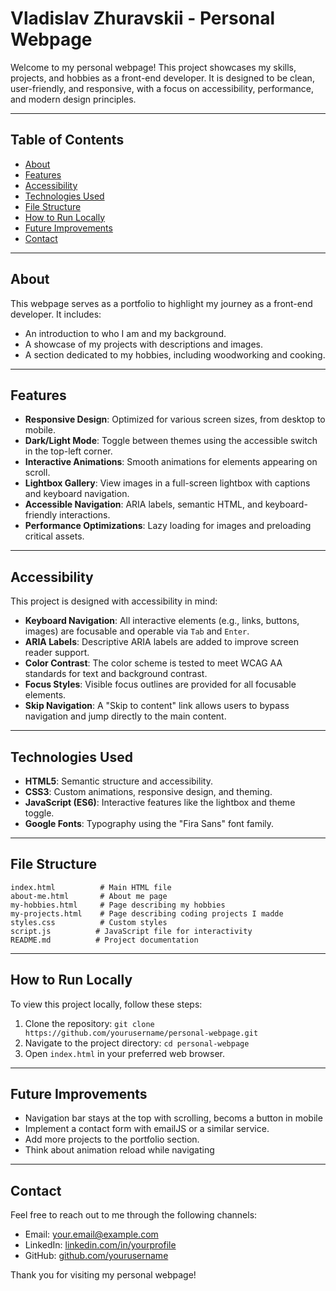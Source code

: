# Vladislav Zhuravskii - Personal Webpage

Welcome to my personal webpage! This project showcases my skills, projects, and hobbies as a front-end developer. It is designed to be clean, user-friendly, and responsive, with a focus on accessibility, performance, and modern design principles.

---

## Table of Contents
- [About](#about)
- [Features](#features)
- [Accessibility](#accessibility)
- [Technologies Used](#technologies-used)
- [File Structure](#file-structure)
- [How to Run Locally](#how-to-run-locally)
- [Future Improvements](#future-improvements)
- [Contact](#cцontact)

---

## About
This webpage serves as a portfolio to highlight my journey as a front-end developer. It includes:
- An introduction to who I am and my background.
- A showcase of my projects with descriptions and images.
- A section dedicated to my hobbies, including woodworking and cooking.

---

## Features
- **Responsive Design**: Optimized for various screen sizes, from desktop to mobile.
- **Dark/Light Mode**: Toggle between themes using the accessible switch in the top-left corner.
- **Interactive Animations**: Smooth animations for elements appearing on scroll.
- **Lightbox Gallery**: View images in a full-screen lightbox with captions and keyboard navigation.
- **Accessible Navigation**: ARIA labels, semantic HTML, and keyboard-friendly interactions.
- **Performance Optimizations**: Lazy loading for images and preloading critical assets.

---

## Accessibility
This project is designed with accessibility in mind:
- **Keyboard Navigation**: All interactive elements (e.g., links, buttons, images) are focusable and operable via `Tab` and `Enter`.
- **ARIA Labels**: Descriptive ARIA labels are added to improve screen reader support.
- **Color Contrast**: The color scheme is tested to meet WCAG AA standards for text and background contrast.
- **Focus Styles**: Visible focus outlines are provided for all focusable elements.
- **Skip Navigation**: A "Skip to content" link allows users to bypass navigation and jump directly to the main content.

---

## Technologies Used
- **HTML5**: Semantic structure and accessibility.
- **CSS3**: Custom animations, responsive design, and theming.
- **JavaScript (ES6)**: Interactive features like the lightbox and theme toggle.
- **Google Fonts**: Typography using the "Fira Sans" font family.

---

## File Structure
```
index.html          # Main HTML file
about-me.html       # About me page
my-hobbies.html     # Page describing my hobbies
my-projects.html    # Page describing coding projects I madde
styles.css          # Custom styles
script.js          # JavaScript file for interactivity
README.md          # Project documentation
```

---

## How to Run Locally
To view this project locally, follow these steps:
1. Clone the repository: `git clone https://github.com/yourusername/personal-webpage.git`
2. Navigate to the project directory: `cd personal-webpage`
3. Open `index.html` in your preferred web browser.

---

## Future Improvements
- Navigation bar stays at the top with scrolling, becoms a button in mobile
- Implement a contact form with emailJS or a similar service.
- Add more projects to the portfolio section.
- Think about animation reload while navigating

---

## Contact
Feel free to reach out to me through the following channels:
- Email: [your.email@example.com](mailto:visitanoinvitado@gmail.com)
- LinkedIn: [linkedin.com/in/yourprofile](https://www.linkedin.com/in/vladislav-zhuravskii-8b24a22b6/)
- GitHub: [github.com/yourusername](https://github.com/Tratatemium)

Thank you for visiting my personal webpage!